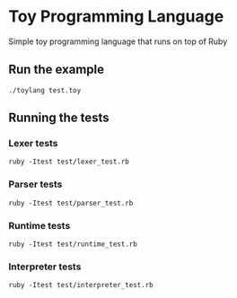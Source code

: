 # Toy Programming Language

Simple toy programming language that runs on top of Ruby

## Run the example

``./toylang test.toy``

## Running the tests

### Lexer tests
``ruby -Itest test/lexer_test.rb``

### Parser tests
``ruby -Itest test/parser_test.rb``

### Runtime tests
``ruby -Itest test/runtime_test.rb``

### Interpreter tests
``ruby -Itest test/interpreter_test.rb``